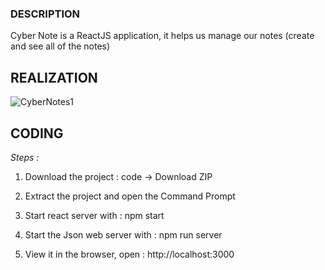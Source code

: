 ### DESCRIPTION

Cyber Note is a ReactJS application, it helps us manage our notes (create and see all of the notes)

## REALIZATION

![CyberNotes1](https://user-images.githubusercontent.com/59033267/153682374-057c2070-77d2-446d-b488-7067a406053e.PNG)

## CODING  

*Steps :*
1. Download the project : code -> Download ZIP

2. Extract the project and open the Command Prompt

3. Start react server with : npm start

4. Start the Json web server with : npm run server

5. View it in the browser, open : http://localhost:3000

